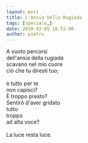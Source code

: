 ```yaml
---
layout: post
title: L'Ansia Della Rugiada
tags: [speciale,]
date: 2010-02-05 18:51:00
author: pietro
---
```

A vuoto percorsi<br/>dell'ansia della rugiada<br/>scavano nel mio cuore<br/>ciò che tu diresti tuo;<br/><br/>è tutto per te<br/>non capisci?<br/>È troppo presto?<br/>Sentirò d'aver gridato<br/>tutto<br/>troppo<br/>ad alta voce?<br/><br/>La luce resta luce.
